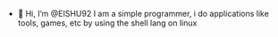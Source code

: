- 👋 Hi, I’m @EISHU92
I am a simple programmer, i do applications like tools, games, etc by using the shell lang on linux

<!---
EISHU92/EISHU92 is a ✨ special ✨ repository because its `README.md` (this file) appears on your GitHub profile.
You can click the Preview link to take a look at your changes.
--->
